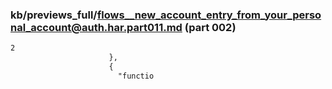 ### kb/previews_full/flows__new_account_entry_from_your_personal_account@auth.har.part011.md (part 002)

```md
2
                      },
                      {
                        "functio
```

```
